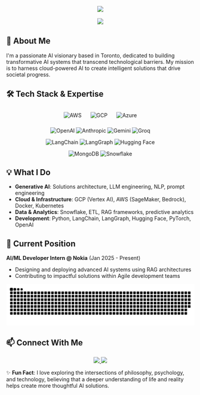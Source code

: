 
<p align="center">
  <img src="https://readme-typing-svg.herokuapp.com?font=Fira+Code&pause=1000&color=2196F3&center=true&vCenter=true&width=500&lines=Hi+%F0%9F%91%8B+I'm+Ganapathy+Subramaniam+Sundar">

</p>

<p align="center">
  <img src="https://komarev.com/ghpvc/?username=yourusername&style=flat-square&color=blue"[2]>
</p>

## 🧠 About Me

I'm a passionate AI visionary based in Toronto, dedicated to building transformative AI systems that transcend technological barriers. My mission is to harness cloud-powered AI to create intelligent solutions that drive societal progress.

##  🛠️ Tech Stack & Expertise
<div align="center">


<p align="center">
  <img src="https://img.shields.io/badge/AWS-232F3E?style=for-the-badge&logo=amazon-aws&logoColor=white" alt="AWS" style="margin: 10px;" onmouseover="this.style.transform='scale(1.1)'" onmouseout="this.style.transform='scale(1.0)'" />
  <img src="https://img.shields.io/badge/Google_Cloud-4285F4?style=for-the-badge&logo=google-cloud&logoColor=white" alt="GCP" style="margin: 10px;" />
  <img src="https://img.shields.io/badge/Azure-0089D6?style=for-the-badge&logo=microsoft-azure&logoColor=white" alt="Azure" style="margin: 10px;" />
</p>

<p align="center">
  <img src="https://img.shields.io/badge/OpenAI-412991?style=for-the-badge&logo=openai&logoColor=white&labelColor=black" alt="OpenAI" />
  <img src="https://img.shields.io/badge/Anthropic-691EFF?style=for-the-badge&logo=anthropic&logoColor=white&labelColor=black" alt="Anthropic" />
  <img src="https://img.shields.io/badge/Gemini-4285F4?style=for-the-badge&logo=google&logoColor=white&labelColor=black" alt="Gemini" />
  <img src="https://img.shields.io/badge/Groq-FF6B6B?style=for-the-badge&logo=groq&logoColor=white&labelColor=black" alt="Groq" />
</p>

<p align="center">
  <img src="https://img.shields.io/badge/LangChain-121212?style=for-the-badge&logo=chainlink&logoColor=white" alt="LangChain" />
  <img src="https://img.shields.io/badge/LangGraph-2B037A?style=for-the-badge&logo=graph&logoColor=white" alt="LangGraph" />
  <img src="https://img.shields.io/badge/Hugging_Face-FFD21E?style=for-the-badge&logo=huggingface&logoColor=black" alt="Hugging Face" />
</p>

<!-- Databases with shine animation -->
<p align="center">
  <img src="https://img.shields.io/badge/MongoDB-47A248?style=for-the-badge&logo=mongodb&logoColor=white" alt="MongoDB" />
  <img src="https://img.shields.io/badge/Snowflake-29B5E8?style=for-the-badge&logo=snowflake&logoColor=white" alt="Snowflake" />
</p>

</div>



## 💡 What I Do

- **Generative AI**: Solutions architecture, LLM engineering, NLP, prompt engineering
- **Cloud & Infrastructure**: GCP (Vertex AI), AWS (SageMaker, Bedrock), Docker, Kubernetes
- **Data & Analytics**: Snowflake, ETL, RAG frameworks, predictive analytics
- **Development**: Python, LangChain, LangGraph, Hugging Face, PyTorch, OpenAI

## 💼 Current Position

**AI/ML Developer Intern @ Nokia** (Jan 2025 - Present)
- Designing and deploying advanced AI systems using RAG architectures
- Contributing to impactful solutions within Agile development teams


<!-- Contribution Snake Animation -->
<picture>
  <source media="(prefers-color-scheme: dark)" srcset="https://raw.githubusercontent.com/GanapathySubramaniam/GanapathySubramaniam/output/github-snake-dark.svg" />
  <source media="(prefers-color-scheme: light)" srcset="https://raw.githubusercontent.com/GanapathySubramaniam/GanapathySubramaniam/output/github-snake.svg" />
  <img alt="github-snake" src="https://raw.githubusercontent.com/GanapathySubramaniam/GanapathySubramaniam/output/github-snake.svg" />
</picture>



## 📫 Connect With Me

<p align="center">
  <a href="https://www.linkedin.com/in/ganapathy-subramaniam-sundar-b08aa222b">
    <img src="https://img.shields.io/badge/LinkedIn-0077B5?style=for-the-badge&logo=linkedin&logoColor=white">
  </a>
  <a href="https://gsundar.vercel.app/">
    <img src="https://img.shields.io/badge/Portfolio-FF5722?style=for-the-badge&logo=google-chrome&logoColor=white">
  </a>
</p>



✨ **Fun Fact**: I love exploring the intersections of philosophy, psychology, and technology, believing that a deeper understanding of life and reality helps create more thoughtful AI solutions.






